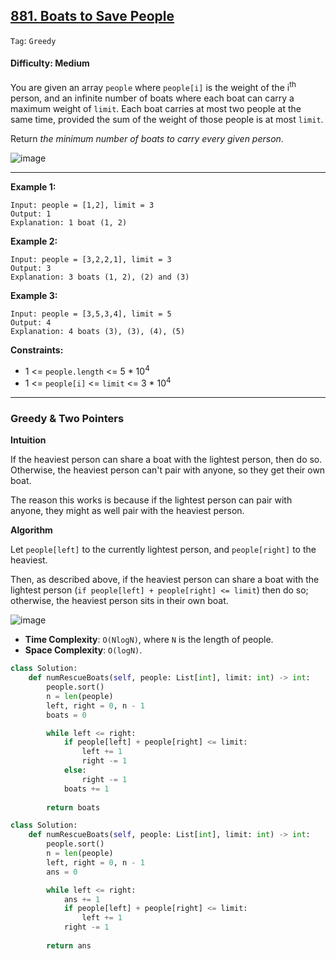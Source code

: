 ## [881. Boats to Save People](https://leetcode.com/problems/boats-to-save-people/)

```Tag```: ```Greedy```

#### Difficulty: Medium

You are given an array ```people``` where ```people[i]``` is the weight of the i<sup>th</sup> person, and an infinite number of boats where each boat can carry a maximum weight of ```limit```. Each boat carries at most two people at the same time, provided the sum of the weight of those people is at most ```limit```.

Return _the minimum number of boats to carry every given person_.

![image](https://user-images.githubusercontent.com/35042430/229552960-aa21729a-30c8-4d62-bed3-1921f75bb550.png)

---

__Example 1:__
```
Input: people = [1,2], limit = 3
Output: 1
Explanation: 1 boat (1, 2)
```

__Example 2:__
```
Input: people = [3,2,2,1], limit = 3
Output: 3
Explanation: 3 boats (1, 2), (2) and (3)
```

__Example 3:__
```
Input: people = [3,5,3,4], limit = 5
Output: 4
Explanation: 4 boats (3), (3), (4), (5)
```

__Constraints:__

- 1 <= ```people.length``` <= 5 * 10<sup>4</sup>
- 1 <= ```people[i]``` <= ```limit``` <= 3 * 10<sup>4</sup>

---

### Greedy & Two Pointers

__Intuition__

If the heaviest person can share a boat with the lightest person, then do so. Otherwise, the heaviest person can't pair with anyone, so they get their own boat.

The reason this works is because if the lightest person can pair with anyone, they might as well pair with the heaviest person.

__Algorithm__

Let ```people[left]``` to the currently lightest person, and ```people[right]``` to the heaviest.

Then, as described above, if the heaviest person can share a boat with the lightest person (```if people[left] + people[right] <= limit```) then do so; otherwise, the heaviest person sits in their own boat.

![image](https://assets.leetcode.com/users/images/c131f60c-e66d-4bba-836b-c1074fc4b367_1648093030.3964856.png)

- __Time Complexity__: ```O(Nlog⁡N)```, where ```N``` is the length of people.
- __Space Complexity__: ```O(log⁡N)```.

```Python
class Solution:
    def numRescueBoats(self, people: List[int], limit: int) -> int:
        people.sort()
        n = len(people)
        left, right = 0, n - 1
        boats = 0

        while left <= right:
            if people[left] + people[right] <= limit:
                left += 1
                right -= 1
            else:
                right -= 1
            boats += 1
        
        return boats
```

```Python
class Solution:
    def numRescueBoats(self, people: List[int], limit: int) -> int:
        people.sort()
        n = len(people)
        left, right = 0, n - 1
        ans = 0

        while left <= right:
            ans += 1
            if people[left] + people[right] <= limit:
                left += 1
            right -= 1
        
        return ans
```
